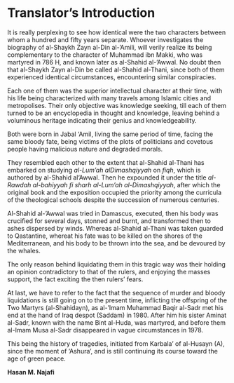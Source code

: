 Translator’s Introduction
=========================

It is really perplexing to see how identical were the two characters
between whom a hundred and fifty years separate. Whoever investigates
the biography of al-Shaykh Zayn al-Din al-’Amili, will verily realize
its being complementary to the character of Muhammad ibn Makki, who was
martyred in 786 H, and known later as al-Shahid al-’Awwal. No doubt then
that al-Shaykh Zayn al-Din be called al-Shahid al-Thani, since both of
them experienced identical circumstances, encountering similar
conspiracies.

Each one of them was the superior intellectual character at their time,
with his life being characterized with many travels among Islamic cities
and metropolises. Their only objective was knowledge seeking, till each
of them turned to be an encyclopedia in thought and knowledge, leaving
behind a voluminous heritage indicating their genius and
knowledgeability.

Both were born in Jabal ‘Amil, living the same period of time, facing
the same bloody fate, being victims of the plots of politicians and
covetous people having malicious nature and degraded morals.

They resembled each other to the extent that al-Shahid al-Thani has
embarked on studying *al-Lum’ah alDimashqiyyah* on *fiqh*, which is
authored by al-Shahid al‘Awwal. Then he expounded it under the title
*al-Rawdah al-bahiyyah fi sharh al-Lum’ah al-Dimashqiyyah*, after which
the original book and the exposition occupied the priority among the
curricula of the theological schools despite the succession of numerous
centuries.

Al-Shahid al-’Awwal was tried in Damascus, executed, then his body was
crucified for several days, stonned and burnt, and transformed then to
ashes dispersed by winds. Whereas al-Shahid al-Thani was taken guarded
to Qastantine, whereat his fate was to be killed on the shores of the
Mediterranean, and his body to be thrown into the sea, and be devoured
by the whales.

The only reason behind liquidating them in this tragic way was their
holding an opinion contradictory to that of the rulers, and enjoying the
masses support, the fact exciting the then rulers’ fears.

At last, we have to refer to the fact that the sequence of murder and
bloody liquidations is still going on to the present time, inflicting
the offspring of the Two Martyrs (al-Shahidayn), as al-’Imam Muhammad
Baqir al-Sadr met his end at the hand of Iraq despot (Saddam) in 1980.
After him his sister Aminat al-Sadr, known with the name Bint al-Huda,
was martyred, and before them al-Imam Musa al-Sadr disappeared in vague
circumstances in 1978.

This being the history of tragedies, initiated from Karbala’ of
al-Husayn (A), since the moment of ‘Ashura’, and is still continuing its
course toward the age of green peace.

**Hasan M. Najafi**


